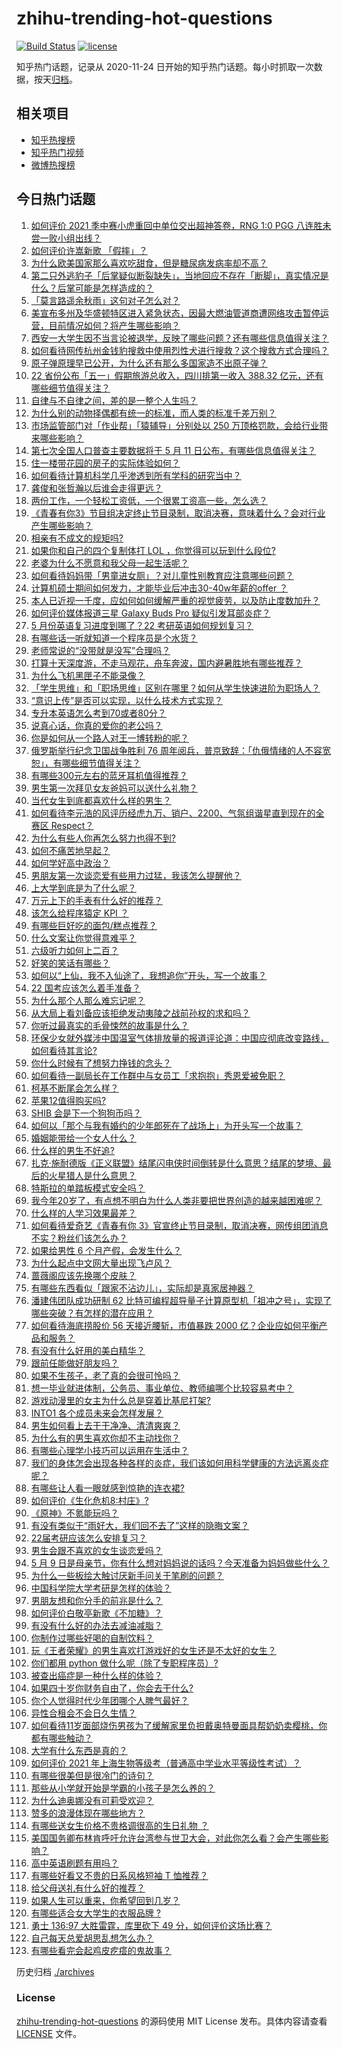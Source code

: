 # zhihu-trending-hot-questions

[![Build Status](https://github.com/justjavac/zhihu-trending-hot-questions/workflows/ci/badge.svg?branch=master)](https://github.com/justjavac/zhihu-trending-hot-questions/actions)
[![license](https://img.shields.io/github/license/justjavac/zhihu-trending-hot-questions)](https://github.com/justjavac/zhihu-trending-hot-questions/blob/master/LICENSE)

知乎热门话题，记录从 2020-11-24 日开始的知乎热门话题。每小时抓取一次数据，按天[归档](./archives)。

## 相关项目

- [知乎热搜榜](https://github.com/justjavac/zhihu-trending-top-search)
- [知乎热门视频](https://github.com/justjavac/zhihu-trending-hot-video)
- [微博热搜榜](https://github.com/justjavac/weibo-trending-hot-search)

## 今日热门话题

<!-- BEGIN -->
<!-- 最后更新时间 Mon May 10 2021 13:07:55 GMT+0800 (China Standard Time) -->

1. [如何评价 2021 季中赛小虎重回中单位交出超神答卷，RNG 1:0 PGG
   八连胜未尝一败小组出线？](https://www.zhihu.com/question/458616540)
2. [如何评价许嵩新歌 「假摔」？](https://www.zhihu.com/question/458607627)
3. [为什么欧美国家那么喜欢吃甜食，但是糖尿病发病率却不高？](https://www.zhihu.com/question/418929439)
4. [第二只外逃豹子「后掌疑似断裂缺失」，当地回应不存在「断脚」，真实情况是什么？后掌可能是怎样造成的？](https://www.zhihu.com/question/458556062)
5. [「莫言路遥余秋雨」这句对子怎么对？](https://www.zhihu.com/question/359189927)
6. [美宣布多州及华盛顿特区进入紧急状态，因最大燃油管道商遭网络攻击暂停运营，目前情况如何？将产生哪些影响？](https://www.zhihu.com/question/458644629)
7. [西安一大学生因不当言论被退学，反映了哪些问题？还有哪些信息值得关注？](https://www.zhihu.com/question/458572630)
8. [如何看待网传杭州金钱豹搜救中使用烈性犬进行搜救？这个搜救方式合理吗？](https://www.zhihu.com/question/458486742)
9. [原子弹原理早已公开，为什么还有那么多国家造不出原子弹？](https://www.zhihu.com/question/435554563)
10. [22 省份公布「五一」假期旅游总收入，四川排第一收入 388.32
    亿元，还有哪些细节值得关注？](https://www.zhihu.com/question/458345276)
11. [自律与不自律之间，差的是一整个人生吗？](https://www.zhihu.com/question/441394802)
12. [为什么别的动物择偶都有统一的标准，而人类的标准千差万别？](https://www.zhihu.com/question/457515166)
13. [市场监管部门对「作业帮」「猿辅导」分别处以 250
    万顶格罚款，会给行业带来哪些影响？](https://www.zhihu.com/question/458641505)
14. [第七次全国人口普查主要数据将于 5 月 11
    日公布，有哪些信息值得关注？](https://www.zhihu.com/question/458484293)
15. [住一楼带花园的房子的实际体验如何？](https://www.zhihu.com/question/24249319)
16. [如何看待计算机科学几乎渗透到所有学科的研究当中？](https://www.zhihu.com/question/458095854)
17. [龚俊和张哲瀚以后谁会走得更远？](https://www.zhihu.com/question/455163908)
18. [两份工作，一个轻松工资低，一个很累工资高一些，怎么选？](https://www.zhihu.com/question/63557154)
19. [《青春有你3》节目组决定终止节目录制，取消决赛，意味着什么？会对行业产生哪些影响？](https://www.zhihu.com/question/458522895)
20. [相亲有不成文的规矩吗?](https://www.zhihu.com/question/453068049)
21. [如果你和自己的四个复制体打 LOL ，你觉得可以玩到什么段位?](https://www.zhihu.com/question/457009957)
22. [老婆为什么不愿意和我父母一起生活呢？](https://www.zhihu.com/question/458049398)
23. [如何看待妈妈带「男童进女厕」？对儿童性别教育应注意哪些问题？](https://www.zhihu.com/question/458384181)
24. [计算机硕士期间如何发力，才能毕业后冲击30-40w年薪的offer
    ？](https://www.zhihu.com/question/21685930)
25. [本人已近视一千度，应如何如何缓解严重的视觉疲劳，以及防止度数加升？](https://www.zhihu.com/question/450542654)
26. [如何评价媒体报道三星 Galaxy Buds Pro
    疑似引发耳部炎症？](https://www.zhihu.com/question/458557226)
27. [5 月份英语复习进度到哪了？22 考研英语如何规划复习？](https://www.zhihu.com/question/458192092)
28. [有哪些话一听就知道一个程序员是个水货？](https://www.zhihu.com/question/439598096)
29. [老师常说的“没带就是没写”合理吗？](https://www.zhihu.com/question/457033055)
30. [打算十天深度游，不走马观花，舟车奔波，国内避暑胜地有哪些推荐？](https://www.zhihu.com/question/457778681)
31. [为什么飞机黑匣子不能录像？](https://www.zhihu.com/question/458343049)
32. [「学生思维」和「职场思维」区别在哪里？如何从学生快速进阶为职场人？](https://www.zhihu.com/question/458341658)
33. [“意识上传”是否可以实现，以什么技术方式实现？](https://www.zhihu.com/question/419475427)
34. [专升本英语怎么考到70或者80分？](https://www.zhihu.com/question/378410037)
35. [说真心话，你真的爱你的老公吗？](https://www.zhihu.com/question/448481291)
36. [你是如何从一个路人对王一博转粉的呢？](https://www.zhihu.com/question/453097977)
37. [俄罗斯举行纪念卫国战争胜利 76
    周年阅兵，普京致辞：「仇俄情绪的人不容宽恕」，有哪些细节值得关注？](https://www.zhihu.com/question/458555627)
38. [有哪些300元左右的蓝牙耳机值得推荐？](https://www.zhihu.com/question/458180216)
39. [男生第一次拜见女友爸妈可以送什么礼物？](https://www.zhihu.com/question/27197931)
40. [当代女生到底都喜欢什么样的男生？](https://www.zhihu.com/question/453294124)
41. [如何看待李元浩的风评历经虎九万、销户、2200、气氛组谐星直到现在的全赛区
    Respect？](https://www.zhihu.com/question/458398300)
42. [为什么有些人你再怎么努力也得不到?](https://www.zhihu.com/question/456122715)
43. [如何不痛苦地早起？](https://www.zhihu.com/question/22120300)
44. [如何学好高中政治？](https://www.zhihu.com/question/20167990)
45. [男朋友第一次谈恋爱有些用力过猛，我该怎么提醒他？](https://www.zhihu.com/question/419802297)
46. [上大学到底是为了什么呢？](https://www.zhihu.com/question/454002306)
47. [万元上下的手表有什么好的推荐？](https://www.zhihu.com/question/306787117)
48. [该怎么给程序猿定 KPI ？](https://www.zhihu.com/question/455324002)
49. [有哪些巨好吃的面包/糕点推荐？](https://www.zhihu.com/question/445320685)
50. [什么文案让你觉得意难平？](https://www.zhihu.com/question/453247567)
51. [六级听力如何上二百？](https://www.zhihu.com/question/361688103)
52. [好笑的笑话有哪些？](https://www.zhihu.com/question/439279463)
53. [如何以“上仙，我不入仙途了，我想追你”开头，写一个故事？](https://www.zhihu.com/question/458082813)
54. [22 国考应该怎么着手准备？](https://www.zhihu.com/question/430399897)
55. [为什么那个人那么难忘记呢？](https://www.zhihu.com/question/457966763)
56. [从大局上看刘备应该拒绝发动夷陵之战前孙权的求和吗？](https://www.zhihu.com/question/456445324)
57. [你听过最真实的毛骨悚然的故事是什么？](https://www.zhihu.com/question/458168131)
58. [环保少女就外媒涉中国温室气体排放量的报道评论道：中国应彻底改变路线，如何看待其言论?](https://www.zhihu.com/question/458454363)
59. [你什么时候有了想努力挣钱的念头？](https://www.zhihu.com/question/453078678)
60. [如何看待一副局长在工作群中与女员工「求抱抱」秀恩爱被免职？](https://www.zhihu.com/question/458503250)
61. [柯基不断尾会怎么样？](https://www.zhihu.com/question/366868572)
62. [苹果12值得购买吗?](https://www.zhihu.com/question/369674875)
63. [SHIB 会是下一个狗狗币吗？](https://www.zhihu.com/question/455602405)
64. [如何以「那个与我有婚约的少年郎死在了战场上」为开头写一个故事？](https://www.zhihu.com/question/453140540)
65. [婚姻能带给一个女人什么？](https://www.zhihu.com/question/457869930)
66. [什么样的男生不好追?](https://www.zhihu.com/question/295115524)
67. [扎克·施耐德版《正义联盟》结尾闪电侠时间倒转是什么意思？结尾的梦境、最后的火星猎人是什么意思？](https://www.zhihu.com/question/450098286)
68. [特斯拉的单踏板模式安全吗？](https://www.zhihu.com/question/457106227)
69. [我今年20岁了，有点想不明白为什么人类非要把世界创造的越来越困难呢？](https://www.zhihu.com/question/452475296)
70. [什么样的人学习效果最差？](https://www.zhihu.com/question/305792030)
71. [如何看待爱奇艺《青春有你
    3》官宣终止节目录制，取消决赛，网传组团消息不实？粉丝们该怎么办？](https://www.zhihu.com/question/458528380)
72. [如果给男性 6 个月产假，会发生什么？](https://www.zhihu.com/question/458379267)
73. [为什么起点中文网大量出现飞卢风？](https://www.zhihu.com/question/454447604)
74. [蔷薇阁应该先换哪个皮肤？](https://www.zhihu.com/question/457705284)
75. [有哪些东西看似「跟家不沾边儿」，实际却是真家居神器？](https://www.zhihu.com/question/454606011)
76. [潘建伟团队成功研制 62
    比特可编程超导量子计算原型机「祖冲之号」，实现了哪些突破？有怎样的潜在应用？](https://www.zhihu.com/question/458402313)
77. [如何看待海底捞股价 56 天接近腰斩，市值暴跌 2000
    亿？企业应如何平衡产品和服务？](https://www.zhihu.com/question/458401875)
78. [有没有什么好用的美白精华？](https://www.zhihu.com/question/313635834)
79. [跟前任能做好朋友吗？](https://www.zhihu.com/question/454060575)
80. [如果不生孩子，老了真的会很可怜吗？](https://www.zhihu.com/question/444313202)
81. [想一毕业就进体制，公务员、事业单位、教师编哪个比较容易考中？](https://www.zhihu.com/question/456370248)
82. [游戏动漫里的女主为什么总是穿着比基尼打架?](https://www.zhihu.com/question/453352120)
83. [INTO1 各个成员未来会怎样发展？](https://www.zhihu.com/question/456784751)
84. [男生如何看上去干干净净、清清爽爽？](https://www.zhihu.com/question/60449658)
85. [为什么有的男生喜欢你却不主动找你？](https://www.zhihu.com/question/328791863)
86. [有哪些心理学小技巧可以运用在生活中？](https://www.zhihu.com/question/24245141)
87. [我们的身体怎会出现各种各样的炎症，我们该如何用科学健康的方法远离炎症呢？](https://www.zhihu.com/question/457066503)
88. [有哪些让人看一眼就感到惊艳的连衣裙?](https://www.zhihu.com/question/383661922)
89. [如何评价《生化危机8:村庄》?](https://www.zhihu.com/question/401056274)
90. [《原神》不氪能玩吗？](https://www.zhihu.com/question/423647947)
91. [有没有类似于“雨好大，我们回不去了”这样的隐晦文案？](https://www.zhihu.com/question/445913131)
92. [22届考研应该怎么安排复习？](https://www.zhihu.com/question/413326195)
93. [男生会跟不喜欢的女生谈恋爱吗？](https://www.zhihu.com/question/451063860)
94. [5 月 9
    日是母亲节，你有什么想对妈妈说的话吗？今天准备为妈妈做些什么？](https://www.zhihu.com/question/458478831)
95. [为什么一些板绘大触讨厌新手问关于笔刷的问题？](https://www.zhihu.com/question/29415580)
96. [中国科学院大学考研是怎样的体验？](https://www.zhihu.com/question/268420515)
97. [男朋友想和你分手的前兆是什么？](https://www.zhihu.com/question/23312889)
98. [如何评价白敬亭新歌《不加糖》？](https://www.zhihu.com/question/458425242)
99. [有没有什么好的办法去减油减脂？](https://www.zhihu.com/question/455888186)
100. [你制作过哪些好喝的自制饮料？](https://www.zhihu.com/question/23019168)
101. [玩《王者荣耀》的男生喜欢打游戏好的女生还是不太好的女生？](https://www.zhihu.com/question/457990985)
102. [你们都用 python 做什么呢（除了专职程序员）?](https://www.zhihu.com/question/439442263)
103. [被查出癌症是一种什么样的体验？](https://www.zhihu.com/question/316703481)
104. [如果四十岁你财务自由了，你会去干什么?](https://www.zhihu.com/question/323042685)
105. [你个人觉得时代少年团哪个人脾气最好？](https://www.zhihu.com/question/452322693)
106. [异性合租会不会日久生情？](https://www.zhihu.com/question/295424569)
107. [如何看待11岁面部烧伤男孩为了缓解家里负担戴奥特曼面具帮奶奶卖樱桃，你都有哪些触动？](https://www.zhihu.com/question/458441722)
108. [大学有什么东西是真的？](https://www.zhihu.com/question/430807321)
109. [如何评价 2021
     年上海生物等级考（普通高中学业水平等级性考试）？](https://www.zhihu.com/question/455464126)
110. [有哪些很美但是很冷门的诗句？](https://www.zhihu.com/question/375569001)
111. [那些从小学就开始是学霸的小孩子是怎么养的？](https://www.zhihu.com/question/427567462)
112. [为什么迪奥娜没有可莉受欢迎？](https://www.zhihu.com/question/458071219)
113. [赞多的浪漫体现在哪些地方？](https://www.zhihu.com/question/458459520)
114. [有哪些送女生价格不贵格调很高的生日礼物 ？](https://www.zhihu.com/question/277831030)
115. [美国国务卿布林肯呼吁允许台湾参与世卫大会，对此你怎么看？会产生哪些影响？](https://www.zhihu.com/question/458323936)
116. [高中英语刷题有用吗？](https://www.zhihu.com/question/312216212)
117. [有哪些好看又不贵的日系风格短袖 T 恤推荐？](https://www.zhihu.com/question/267880033)
118. [给父母送礼有什么好的推荐？](https://www.zhihu.com/question/27251347)
119. [如果人生可以重来，你希望回到几岁？](https://www.zhihu.com/question/457500157)
120. [有哪些适合女大学生的衣服品牌 ?](https://www.zhihu.com/question/37101521)
121. [勇士 136:97 大胜雷霆，库里砍下 49
     分，如何评价这场比赛？](https://www.zhihu.com/question/458480119)
122. [自己每天总爱胡思乱想怎么办？](https://www.zhihu.com/question/364386829)
123. [有哪些看完会起鸡皮疙瘩的鬼故事？](https://www.zhihu.com/question/447385140)

<!-- END -->

历史归档 [./archives](./archives)

### License

[zhihu-trending-hot-questions](https://github.com/justjavac/zhihu-trending-hot-questions)
的源码使用 MIT License 发布。具体内容请查看 [LICENSE](./LICENSE) 文件。

